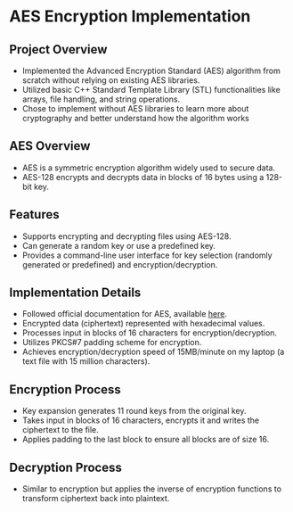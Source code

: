 # AES Encryption Implementation

## Project Overview
- Implemented the Advanced Encryption Standard (AES) algorithm from scratch without relying on existing AES libraries.
- Utilized basic C++ Standard Template Library (STL) functionalities like arrays, file handling, and string operations.
- Chose to implement without AES libraries to learn more about cryptography and better understand how the algorithm works

## AES Overview
- AES is a symmetric encryption algorithm widely used to secure data.
- AES-128 encrypts and decrypts data in blocks of 16 bytes using a 128-bit key.

## Features
- Supports encrypting and decrypting files using AES-128.
- Can generate a random key or use a predefined key.
- Provides a command-line user interface for key selection (randomly generated or predefined) and encryption/decryption.

## Implementation Details
- Followed official documentation for AES,  available [here](https://nvlpubs.nist.gov/nistpubs/FIPS/NIST.FIPS.197-upd1.pdf).
- Encrypted data (ciphertext) represented with hexadecimal values.
- Processes input in blocks of 16 characters for encryption/decryption.
- Utilizes PKCS#7 padding scheme for encryption.
- Achieves encryption/decryption speed of 15MB/minute on my laptop (a text file with 15 million characters).

## Encryption Process
- Key expansion generates 11 round keys from the original key.
- Takes input in blocks of 16 characters, encrypts it and writes the ciphertext to the file.
- Applies padding to the last block to ensure all blocks are of size 16.

## Decryption Process
- Similar to encryption but applies the inverse of encryption functions to transform ciphertext back into plaintext.


